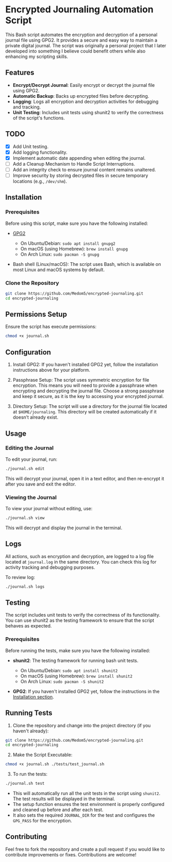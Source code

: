 # Encrypted Journaling Automation Script

This Bash script automates the encryption and decryption of a personal journal file using GPG2. It provides a secure and easy way to maintain a private digital journal. The script was originally a personal project that I later developed into something I believe could benefit others while also enhancing my scripting skills.

## Features

- **Encrypt/Decrypt Journal**: Easily encrypt or decrypt the journal file using GPG2.
- **Automatic Backup**: Backs up encrypted files before decrypting.
- **Logging**: Logs all encryption and decryption activities for debugging and tracking.
- **Unit Testing**: Includes unit tests using shunit2 to verify the correctness of the script's functions.

## TODO

- [x] Add Unit testing.
- [x] Add logging functionality.
- [x] Implement automatic date appending when editing the journal.
- [ ] Add a Cleanup Mechanism to Handle Script Interruptions.
- [ ] Add an integrity check to ensure journal content remains unaltered.
- [ ] Improve security by storing decrypted files in secure temporary locations (e.g., `/dev/shm`).

## Installation

### Prerequisites

Before using this script, make sure you have the following installed:

- [GPG2](https://gnupg.org/)

  - On Ubuntu/Debian: `sudo apt install gnupg2`
  - On macOS (using Homebrew): `brew install gnupg`
  - On Arch Linux: `sudo pacman -S gnupg`

- Bash shell (Linux/macOS): The script uses Bash, which is available on most Linux and macOS systems by default.

### Clone the Repository

```bash
git clone https://github.com/Medom5/encrypted-journaling.git
cd encrypted-journaling
```

## Permissions Setup

Ensure the script has execute permissions:

```bash
chmod +x journal.sh
```

## Configuration

1. Install GPG2: If you haven't installed GPG2 yet, follow the installation instructions above for your platform.

2. Passphrase Setup: The script uses symmetric encryption for file encryption. This means you will need to provide a passphrase when encrypting and decrypting the journal file. Choose a strong passphrase and keep it secure, as it is the key to accessing your encrypted journal.

3. Directory Setup: The script will use a directory for the journal file located at `$HOME/journaling`. This directory will be created automatically if it doesn’t already exist.

## Usage

### Editing the Journal

To edit your journal, run:

```bash
./journal.sh edit
```

This will decrypt your journal, open it in a text editor, and then re-encrypt it after you save and exit the editor.

### Viewing the Journal

To view your journal without editing, use:

```bash
./journal.sh view
```

This will decrypt and display the journal in the terminal.

## Logs

All actions, such as encryption and decryption, are logged to a log file located at `journal.log` in the same directory. You can check this log for activity tracking and debugging purposes.

To review log:

```bash
./journal.sh logs
```

## Testing

The script includes unit tests to verify the correctness of its functionality. You can use shunit2 as the testing framework to ensure that the script behaves as expected.

### Prerequisites

Before running the tests, make sure you have the following installed:

- **shunit2**: The testing framework for running bash unit tests.

    - On Ubuntu/Debian: `sudo apt install shunit2`
    - On macOS (using Homebrew): `brew install shunit2`
    - On Arch Linux: `sudo pacman -S shunit2`

- **GPG2**: If you haven't installed GPG2 yet, follow the instructions in the [Installation section](https://github.com/Medom5/encrypted-journaling#installation).

## Running Tests

1. Clone the repository and change into the project directory (if you haven't already):

```bash
git clone https://github.com/Medom5/encrypted-journaling.git
cd encrypted-journaling
```

2. Make the Script Executable:

```bash
chmod +x journal.sh ./tests/test_journal.sh
```

3. To run the tests:

```bash
./journal.sh test
```

- This will automatically run all the unit tests in the script using `shunit2`. The test results will be displayed in the terminal.
- The setup function ensures the test environment is properly configured and cleaned up before and after each test.
- It also sets the required `JOURNAL_DIR` for the test and configures the `GPG_PASS` for the encryption.

## Contributing

Feel free to fork the repository and create a pull request if you would like to contribute improvements or fixes. Contributions are welcome!
